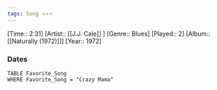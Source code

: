 ```yaml
---
tags: Song ⭐⭐⭐ 
---
```

[Time:: 2:31]
[Artist:: [[J.J. Cale]] ]
[Genre:: Blues]
[Played:: 2]
[Album:: [[Naturally (1972)]]]
[Year:: 1972]
### Dates
````dataview
TABLE Favorite_Song
WHERE Favorite_Song = "Crazy Mama"
````